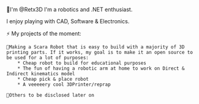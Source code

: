 👀I'm @Retx3D
I'm a robotics and .NET enthusiast. 

I enjoy playing with CAD, Software & Electronics.

⚡ My projects of the moment:

    🌱Making a Scara Robot that is easy to build with a majority of 3D printing parts. If it works, my goal is to make it an open source to be used for a lot of purposes: 
        * Cheap robot to build for educational purposes
        * The fun of having a robotic arm at home to work on Direct & Indirect kinematics model
        * Cheap pick & place robot
        * A veeeeery cool 3DPrinter/reprap

    🌱Others to be disclosed later on

<!---
Retx3D/Retx3D is a ✨ special ✨ repository because its `README.md` (this file) appears on your GitHub profile.
You can click the Preview link to take a look at your changes.
--->
